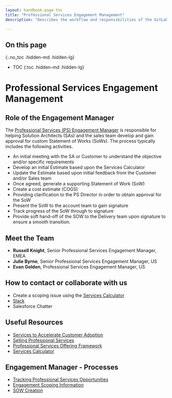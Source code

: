 ```yaml
---
layout: handbook-page-toc
title: "Professional Services Engagement Management"
description: "Describes the workflow and responsibilities of the GitLab Professional Services Engagement Manager."

---
```


## On this page
{:.no_toc .hidden-md .hidden-lg}

- TOC
{:toc .hidden-md .hidden-lg}

# Professional Services Engagement Management

## Role of the Engagement Manager

The [Professional Services (PS) Engagement Manager](https://about.gitlab.com/job-families/sales/job-professional-services-engagement-manager/) is responsible for helping Solution Architects (SAs) and the sales team develop and gain approval for custom Statement of Works (SoWs). The process typically includes the following activities.

* An initial meeting with the SA or Customer to understand the objective and/or specific requirements
* Develop an initial Estimate based upon the Services Calculator
* Update the Estimate based upon initial feedback from the Customer and/or Sales team
* Once agreed, generate a supporting Statement of Work (SoW)
* Create a cost estimate (COGS)
* Providing clarification to the PS Director in order to obtain approval for the SoW
* Present the SoW to the account team to gain signature
* Track progress of the SoW through to signature
* Provide soft hand-off of the SOW to the Delivery team upon signature to ensure a smooth transition. 


## Meet the Team

- **Russell Knight**, Senior Professional Services Engagement Manager, EMEA
- **Julie Byrne**, Senior Professional Services Engagement Manager, US
- **Evan Golden**, Professional Services Engagement Manager, US

## How to contact or collaborate with us

- Create a scoping issue using the [Services Calculator](https://services-calculator.gitlab.io)
- [Slack](/handbook/customer-success/professional-services-engineering/working-with/#slack)
- Salesforce Chatter

## Useful Resources

- [Services to Accelerate Customer Adoption](https://about.gitlab.com/handbook/customer-success/professional-services-engineering/sales-enablement/)
- [Selling Professional Services](https://about.gitlab.com/handbook/customer-success/professional-services-engineering/selling/)
- [Professional Services Offering Framework](https://about.gitlab.com/handbook/customer-success/professional-services-engineering/framework/)
- [Services Calculator](https://services-calculator.gitlab.io)

## Engagement Manager - Processes

- [Tracking Professional Services Opportunities](tracking-opps/)
- [Engagement Scoping Information](scoping-information/)
- [SOW Creation](sow-processing/)
